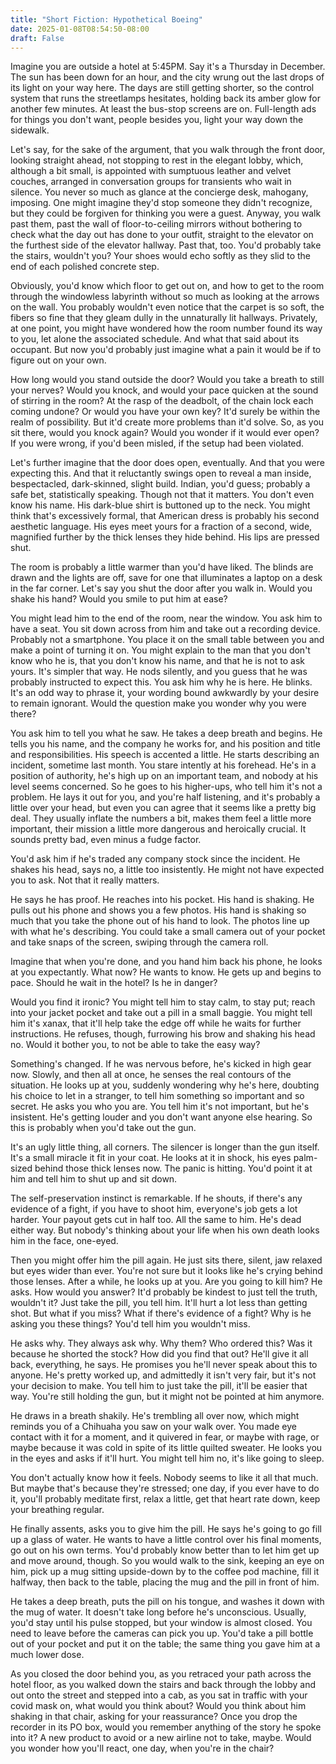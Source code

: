 ```yaml
---
title: "Short Fiction: Hypothetical Boeing"
date: 2025-01-08T08:54:50-08:00
draft: False
---
```


Imagine you are outside a hotel at 5:45PM. Say it's a Thursday in December. The sun has been down for an hour, and the city wrung out the last drops of its light on your way here. The days are still getting shorter, so the control system that runs the streetlamps hesitates, holding back its amber glow for another few minutes. At least the bus-stop screens are on. Full-length ads for things you don't want, people besides you, light your way down the sidewalk.  

Let's say, for the sake of the argument, that you walk through the front door, looking straight ahead, not stopping to rest in the elegant lobby, which, although a bit small, is appointed with sumptuous leather and velvet couches, arranged in conversation groups for transients who wait in silence. You never so much as glance at the concierge desk, mahogany, imposing. One might imagine they'd stop someone they didn't recognize, but they could be forgiven for thinking you were a guest. Anyway, you walk past them, past the wall of floor-to-ceiling mirrors without bothering to check what the day out has done to your outfit, straight to the elevator on the furthest side of the elevator hallway. Past that, too. You'd probably take the stairs, wouldn't you? Your shoes would echo softly as they slid to the end of each polished concrete step.

Obviously, you'd know which floor to get out on, and how to get to the room through the windowless labyrinth without so much as looking at the arrows on the wall. You probably wouldn't even notice that the carpet is so soft, the fibers so fine that they gleam dully in the unnaturally lit hallways. Privately, at one point, you might have wondered how the room number found its way to you, let alone the associated schedule. And what that said about its occupant. But now you'd probably just imagine what a pain it would be if to figure out on your own.  

How long would you stand outside the door? Would you take a breath to still your nerves? Would you knock, and would your pace quicken at the sound of stirring in the room? At the rasp of the deadbolt, of the chain lock each coming undone? Or would you have your own key? It'd surely be within the realm of possibility. But it'd create more problems than it'd solve. So, as you sit there, would you knock again? Would you wonder if it would ever open? If you were wrong, if you'd been misled, if the setup had been violated. 

Let's further imagine that the door does open, eventually. And that you were expecting this. And that it reluctantly swings open to reveal a man inside, bespectacled, dark-skinned, slight build. Indian, you'd guess; probably a safe bet, statistically speaking. Though not that it matters. You don't even know his name. His dark-blue shirt is buttoned up to the neck. You might think that's excessively formal, that American dress is probably his second aesthetic language. His eyes meet yours for a fraction of a second, wide, magnified further by the thick lenses they hide behind. His lips are pressed shut. 

The room is probably a little warmer than you'd have liked. The blinds are drawn and the lights are off, save for one that illuminates a laptop on a desk in the far corner. Let's say you shut the door after you walk in. Would you shake his hand? Would you smile to put him at ease? 

You might lead him to the end of the room, near the window. You ask him to have a seat. You sit down across from him and take out a recording device. Probably not a smartphone. You place it on the small table between you and make a point of turning it on. You might explain to the man that you don't know who he is, that you don't know his name, and that he is not to ask yours. It's simpler that way. He nods silently, and you guess that he was probably instructed to expect this. You ask him why he is here. He blinks. It's an odd way to phrase it, your wording bound awkwardly by your desire to remain ignorant. Would the question make you wonder why you were there? 

You ask him to tell you what he saw. He takes a deep breath and begins. He tells you his name, and the company he works for, and his position and title and responsibilities. His speech is accented a little. He starts describing an incident, sometime last month. You stare intently at his forehead. He's in a position of authority, he's high up on an important team, and nobody at his level seems concerned. So he goes to his higher-ups, who tell him it's not a problem. He lays it out for you, and you're half listening, and it's probably a little over your head, but even you can agree that it seems like a pretty big deal. They usually inflate the numbers a bit, makes them feel a little more important, their mission a little more dangerous and heroically crucial. It sounds pretty bad, even minus a fudge factor. 

You'd ask him if he's traded any company stock since the incident. He shakes his head, says no, a little too insistently. He might not have expected you to ask. Not that it really matters.  

He says he has proof. He reaches into his pocket. His hand is shaking. He pulls out his phone and shows you a few photos. His hand is shaking so much that you take the phone out of his hand to look. The photos line up with what he's describing. You could take a small camera out of your pocket and take snaps of the screen, swiping through the camera roll. 

Imagine that when you're done, and you hand him back his phone, he looks at you expectantly. What now? He wants to know. He gets up and begins to pace. Should he wait in the hotel? Is he in danger? 

Would you find it ironic? You might tell him to stay calm, to stay put; reach into your jacket pocket and take out a pill in a small baggie. You might tell him it's xanax, that it'll help take the edge off while he waits for further instructions. He refuses, though, furrowing his brow and shaking his head no. Would it bother you, to not be able to take the easy way? 

Something's changed. If he was nervous before, he's kicked in high gear now. Slowly, and then all at once, he senses the real contours of the situation. He looks up at you, suddenly wondering why he's here, doubting his choice to let in a stranger, to tell him something so important and so secret. He asks you who you are. You tell him it's not important, but he's insistent. He's getting louder and you don't want anyone else hearing. So this is probably when you'd take out the gun.

It's an ugly little thing, all corners. The silencer is longer than the gun itself. It's a small miracle it fit in your coat. He looks at it in shock, his eyes palm-sized behind those thick lenses now. The panic is hitting. You'd point it at him and tell him to shut up and sit down.

The self-preservation instinct is remarkable. If he shouts, if there's any evidence of a fight, if you have to shoot him, everyone's job gets a lot harder. Your payout gets cut in half too. All the same to him. He's dead either way. But nobody's thinking about your life when his own death looks him in the face, one-eyed. 

Then you might offer him the pill again. He just sits there, silent, jaw relaxed but eyes wider than ever. You're not sure but it looks like he's crying behind those lenses. After a while, he looks up at you. Are you going to kill him? He asks. How would you answer? It'd probably be kindest to just tell the truth, wouldn't it? Just take the pill, you tell him. It'll hurt a lot less than getting shot. But what if you miss? What if there's evidence of a fight? Why is he asking you these things? You'd tell him you wouldn't miss.

He asks why. They always ask why. Why them? Who ordered this? Was it because he shorted the stock? How did you find that out? He'll give it all back, everything, he says. He promises you he'll never speak about this to anyone. He's pretty worked up, and admittedly it isn't very fair, but it's not your decision to make. You tell him to just take the pill, it'll be easier that way. You're still holding the gun, but it might not be pointed at him anymore. 

He draws in a breath shakily. He's trembling all over now, which might reminds you of a Chihuaha you saw on your walk over. You made eye contact with it for a moment, and it quivered in fear, or maybe with rage, or maybe because it was cold in spite of its little quilted sweater. He looks you in the eyes and asks if it'll hurt. You might tell him no, it's like going to sleep.  

You don't actually know how it feels. Nobody seems to like it all that much. But maybe that's because they're stressed; one day, if you ever have to do it, you'll probably meditate first, relax a little, get that heart rate down, keep your breathing regular. 

He finally assents, asks you to give him the pill. He says he's going to go fill up a glass of water. He wants to have a little control over his final moments, go out on his own terms. You'd probably know better than to let him get up and move around, though. So you would walk to the sink, keeping an eye on him, pick up a mug sitting upside-down by to the coffee pod machine, fill it halfway, then back to the table, placing the mug and the pill in front of him. 

He takes a deep breath, puts the pill on his tongue, and washes it down with the mug of water. It doesn't take long before he's unconscious. Usually, you'd stay until his pulse stopped, but your window is almost closed. You need to leave before the cameras can pick you up. You'd take a pill bottle out of your pocket and put it on the table; the same thing you gave him at a much lower dose. 

As you closed the door behind you, as you retraced your path across the hotel floor, as you walked down the stairs and back through the lobby and out onto the street and stepped into a cab, as you sat in traffic with your covid mask on, what would you think about? Would you think about him shaking in that chair, asking for your reassurance? Once you drop the recorder in its PO box, would you remember anything of the story he spoke into it? A new product to avoid or a new airline not to take, maybe. Would you wonder how you'll react, one day, when you're in the chair?  

